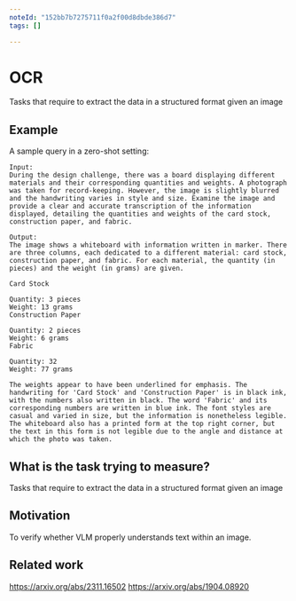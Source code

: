 ```yaml
---
noteId: "152bb7b7275711f0a2f00d8dbde386d7"
tags: []

---
```


# OCR

Tasks that require to extract the data in a structured format given an image

## Example

A sample query in a zero-shot setting:

```
Input:
During the design challenge, there was a board displaying different materials and their corresponding quantities and weights. A photograph was taken for record-keeping. However, the image is slightly blurred and the handwriting varies in style and size. Examine the image and provide a clear and accurate transcription of the information displayed, detailing the quantities and weights of the card stock, construction paper, and fabric.

Output:
The image shows a whiteboard with information written in marker. There are three columns, each dedicated to a different material: card stock, construction paper, and fabric. For each material, the quantity (in pieces) and the weight (in grams) are given.

Card Stock

Quantity: 3 pieces
Weight: 13 grams
Construction Paper

Quantity: 2 pieces
Weight: 6 grams
Fabric

Quantity: 32
Weight: 77 grams

The weights appear to have been underlined for emphasis. The handwriting for 'Card Stock' and 'Construction Paper' is in black ink, with the numbers also written in black. The word 'Fabric' and its corresponding numbers are written in blue ink. The font styles are casual and varied in size, but the information is nonetheless legible. The whiteboard also has a printed form at the top right corner, but the text in this form is not legible due to the angle and distance at which the photo was taken.
```

## What is the task trying to measure?

Tasks that require to extract the data in a structured format given an image

## Motivation

To verify whether VLM properly understands text within an image.

## Related work

https://arxiv.org/abs/2311.16502
https://arxiv.org/abs/1904.08920